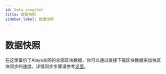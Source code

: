 ```yaml
---
id: Data_snapshot
title: 数据快照
sidebar_label: 数据快照
---
```

# 数据快照

在这里备份了Alaya主网的全部区块数据，你可以通过直接下载区块数据来加快区块同步的速度。详情同步步骤请参考[这里](https://www.bitcat365.com/resource/alaya-block-data)。
